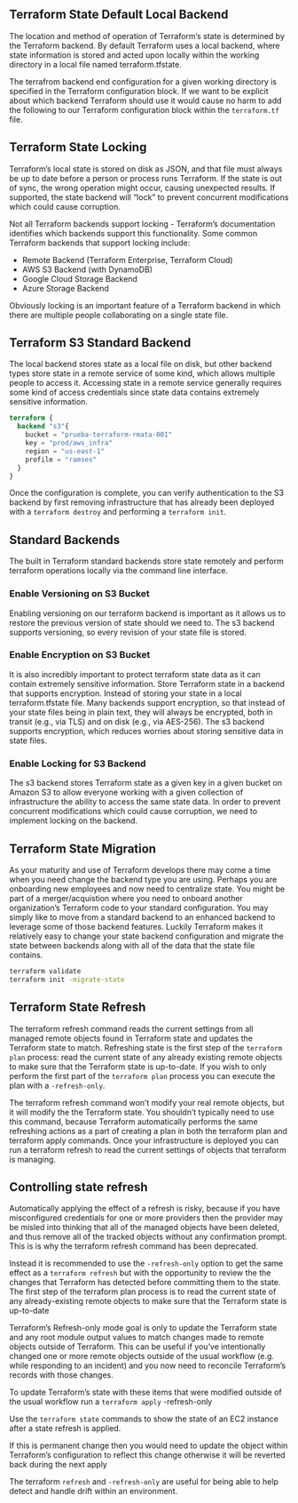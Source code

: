 ## Terraform State Default Local Backend

The location and method of operation of Terraform’s state is determined by the Terraform backend. By default Terraform uses a local backend, where state information is stored and acted upon locally within the working directory in a local file named terraform.tfstate.

The terrafrom backend end configuration for a given working directory is specified in the Terraform configuration block. If we want to be explicit about which backend Terraform should use it would cause no harm to add the following to our Terraform configuration block within the `terraform.tf` file.

## Terraform State Locking

Terraform’s local state is stored on disk as JSON, and that file must always be up to date before a person or process runs Terraform. If the state is out of sync, the wrong operation might occur, causing unexpected results. If supported, the state backend will “lock” to prevent concurrent modifications which could cause corruption.

Not all Terraform backends support locking - Terraform’s documentation identifies which backends support this functionality. Some common Terraform backends that support locking include:

- Remote Backend (Terraform Enterprise, Terraform Cloud)
- AWS S3 Backend (with DynamoDB)
- Google Cloud Storage Backend
- Azure Storage Backend

Obviously locking is an important feature of a Terraform backend in which there are multiple people collaborating on a single state file.

## Terraform S3 Standard Backend

The local backend stores state as a local file on disk, but other backend types store state in a remote service of some kind, which allows multiple people to access it. Accessing state in a remote service generally requires some kind of access credentials since state data contains extremely sensitive information.

```terraform
terraform {
  backend "s3"{
    bucket = "prueba-terraform-rmata-001"
    key = "prod/aws_infra"
    region = "us-east-1"
    profile = "ramses"
  }
}
```

Once the configuration is complete, you can verify authentication to the S3 backend by first removing infrastructure that has already been deployed with a `terraform destroy` and performing a `terraform init`.

## Standard Backends

The built in Terraform standard backends store state remotely and perform terraform operations locally via the command line interface.

### Enable Versioning on S3 Bucket

Enabling versioning on our terraform backend is important as it allows us to restore the previous version of state should we need to. The s3 backend supports versioning, so every revision of your state file is stored.

### Enable Encryption on S3 Bucket

It is also incredibly important to protect terraform state data as it can contain extremely sensitive information. Store Terraform state in a backend that supports encryption. Instead of storing your state in a local terraform.tfstate file. Many backends support encryption, so that instead of your state files being in plain text, they will always be encrypted, both in transit (e.g., via TLS) and on disk (e.g., via AES-256). The s3 backend supports encryption, which reduces worries about storing sensitive data in state files.

### Enable Locking for S3 Backend

The s3 backend stores Terraform state as a given key in a given bucket on Amazon S3 to allow everyone working with a given collection of infrastructure the ability to access the same state data. In order to prevent concurrent modifications which could cause corruption, we need to implement locking on the backend.

## Terraform State Migration

As your maturity and use of Terraform develops there may come a time when you need change the backend type you are using. Perhaps you are onboarding new employees and now need to centralize state. You might be part of a merger/acquistion where you need to onboard another organization’s Terraform code to your standard configuration. You may simply like to move from a standard backend to an enhanced backend to leverage some of those backend features. Luckily Terraform makes it relatively easy to change your state backend configuration and migrate the state between backends along with all of the data that the state file contains.

```sh
terraform validate
terraform init -migrate-state
```

## Terraform State Refresh

The terraform refresh command reads the current settings from all managed remote objects
found in Terraform state and updates the Terraform state to match. Refreshing state is the first step of the `terraform plan` process: read the current state of any already existing remote objects to make sure that the Terraform state is up-to-date. If you wish to only perform the first part of the `terraform plan` process you can execute the plan with a `-refresh-only`.

The terraform refresh command won’t modify your real remote objects, but it will modify the the Terraform state. You shouldn’t typically need to use this command, because Terraform automatically performs the same refreshing actions as a part of creating a plan in both the terraform plan and terraform apply commands. Once your infrastructure is deployed you can run a terraform refresh to read the current settings of objects that terraform is managing.

## Controlling state refresh

Automatically applying the effect of a refresh is risky, because if you have misconfigured credentials for one or more providers then the provider may be misled into thinking that all of the managed objects have been deleted, and thus remove all of the tracked objects without any confirmation prompt. This is is why the terraform refresh command has been deprecated.

Instead it is recommended to use the `-refresh-only` option to get the same effect as a `terraform refresh` but with the opportunity to review the the changes that Terraform has detected before committing them to the state. The first step of the terraform plan process is to read the current state of any already-existing remote objects to make sure that the Terraform state is up-to-date

Terraform’s Refresh-only mode goal is only to update the Terraform state and any root module output values to match changes made to remote objects outside of Terraform. This can be useful if you’ve intentionally changed one or more remote objects outside of the usual workflow (e.g. while responding to an incident) and you now need to reconcile Terraform’s records with those changes.

To update Terraform’s state with these items that were modified outside of the usual workflow run a `terraform apply` -refresh-only

Use the `terraform state` commands to show the state of an EC2 instance after a state refresh is applied.

If this is permanent change then you would need to update the object within Terraform’s configuration to reflect this change otherwise it will be reverted back during the next apply

The terraform `refresh` and `-refresh-only` are useful for being able to help detect and handle drift within an environment.
